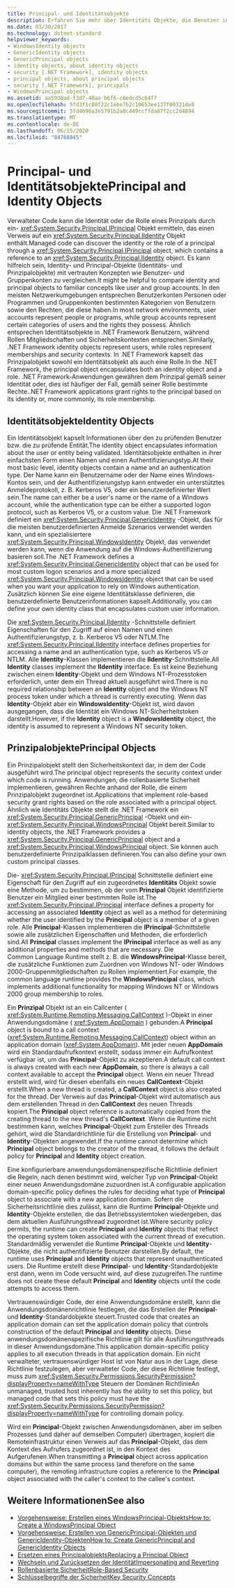 ```yaml
---
title: Principal- und Identitätsobjekte
description: Erfahren Sie mehr über Identitäts Objekte, die Benutzer in .net darstellen. Lesen Sie auch Informationen zu Prinzipal Objekten, die sowohl ein Identitäts Objekt & eine Rolle Kapseln.
ms.date: 03/30/2017
ms.technology: dotnet-standard
helpviewer_keywords:
- WindowsIdentity objects
- GenericIdentity objects
- GenericPrincipal objects
- identity objects, about identity objects
- security [.NET Framework], identity objects
- principal objects, about principal objects
- security [.NET Framework], principals
- WindowsPrincipal objects
ms.assetid: aa5930ad-f3d7-40aa-b6f6-c6edcd5c64f7
ms.openlocfilehash: 5fd3f1c80f22c1ebe7b2c10653ee137f00321de8
ms.sourcegitcommit: 5fd4696a3e5791b2a8c449ccffda87f2cc2d4894
ms.translationtype: MT
ms.contentlocale: de-DE
ms.lasthandoff: 06/15/2020
ms.locfileid: "84768845"
---
```

# <a name="principal-and-identity-objects"></a><span data-ttu-id="d8a2b-104">Principal- und Identitätsobjekte</span><span class="sxs-lookup"><span data-stu-id="d8a2b-104">Principal and Identity Objects</span></span>
<span data-ttu-id="d8a2b-105">Verwalteter Code kann die Identität oder die Rolle eines Prinzipals durch ein- <xref:System.Security.Principal.IPrincipal> Objekt ermitteln, das einen Verweis auf ein <xref:System.Security.Principal.IIdentity> Objekt enthält.</span><span class="sxs-lookup"><span data-stu-id="d8a2b-105">Managed code can discover the identity or the role of a principal through a <xref:System.Security.Principal.IPrincipal> object, which contains a reference to an <xref:System.Security.Principal.IIdentity> object.</span></span> <span data-ttu-id="d8a2b-106">Es kann hilfreich sein, Identity- und Principal-Objekte (Identitäts- und Prinzipalobjekte) mit vertrauten Konzepten wie Benutzer- und Gruppenkonten zu vergleichen.</span><span class="sxs-lookup"><span data-stu-id="d8a2b-106">It might be helpful to compare identity and principal objects to familiar concepts like user and group accounts.</span></span> <span data-ttu-id="d8a2b-107">In den meisten Netzwerkumgebungen entsprechen Benutzerkonten Personen oder Programmen und Gruppenkonten bestimmten Kategorien von Benutzern sowie den Rechten, die diese haben.</span><span class="sxs-lookup"><span data-stu-id="d8a2b-107">In most network environments, user accounts represent people or programs, while group accounts represent certain categories of users and the rights they possess.</span></span> <span data-ttu-id="d8a2b-108">Ähnlich entsprechen Identitätsobjekte in .NET Framework Benutzern, während Rollen Mitgliedschaften und Sicherheitskontexten entsprechen.</span><span class="sxs-lookup"><span data-stu-id="d8a2b-108">Similarly, .NET Framework identity objects represent users, while roles represent memberships and security contexts.</span></span> <span data-ttu-id="d8a2b-109">In .NET Framework kapselt das Prinzipalobjekt sowohl ein Identitätsobjekt als auch eine Rolle.</span><span class="sxs-lookup"><span data-stu-id="d8a2b-109">In the .NET Framework, the principal object encapsulates both an identity object and a role.</span></span> <span data-ttu-id="d8a2b-110">.NET Framework-Anwendungen gewähren dem Prinzipal gemäß seiner Identität oder, dies ist häufiger der Fall, gemäß seiner Rolle bestimmte Rechte.</span><span class="sxs-lookup"><span data-stu-id="d8a2b-110">.NET Framework applications grant rights to the principal based on its identity or, more commonly, its role membership.</span></span>  
  
## <a name="identity-objects"></a><span data-ttu-id="d8a2b-111">Identitätsobjekte</span><span class="sxs-lookup"><span data-stu-id="d8a2b-111">Identity Objects</span></span>  
 <span data-ttu-id="d8a2b-112">Ein Identitätsobjekt kapselt Informationen über den zu prüfenden Benutzer bzw. die zu prüfende Entität.</span><span class="sxs-lookup"><span data-stu-id="d8a2b-112">The identity object encapsulates information about the user or entity being validated.</span></span> <span data-ttu-id="d8a2b-113">Identitätsobjekte enthalten in ihrer einfachsten Form einen Namen und einen Authentifizierungstyp.</span><span class="sxs-lookup"><span data-stu-id="d8a2b-113">At their most basic level, identity objects contain a name and an authentication type.</span></span> <span data-ttu-id="d8a2b-114">Der Name kann ein Benutzername oder der Name eines Windows-Kontos sein, und der Authentifizierungstyp kann entweder ein unterstütztes Anmeldeprotokoll, z. B. Kerberos V5, oder ein benutzerdefinierter Wert sein.</span><span class="sxs-lookup"><span data-stu-id="d8a2b-114">The name can either be a user's name or the name of a Windows account, while the authentication type can be either a supported logon protocol, such as Kerberos V5, or a custom value.</span></span> <span data-ttu-id="d8a2b-115">Die .NET Framework definiert ein <xref:System.Security.Principal.GenericIdentity> -Objekt, das für die meisten benutzerdefinierten Anmelde Szenarios verwendet werden kann, und ein spezialisiertere <xref:System.Security.Principal.WindowsIdentity> Objekt, das verwendet werden kann, wenn die Anwendung auf die Windows-Authentifizierung basieren soll.</span><span class="sxs-lookup"><span data-stu-id="d8a2b-115">The .NET Framework defines a <xref:System.Security.Principal.GenericIdentity> object that can be used for most custom logon scenarios and a more specialized <xref:System.Security.Principal.WindowsIdentity> object that can be used when you want your application to rely on Windows authentication.</span></span> <span data-ttu-id="d8a2b-116">Zusätzlich können Sie eine eigene Identitätsklasse definieren, die benutzerdefinierte Benutzerinformationen kapselt.</span><span class="sxs-lookup"><span data-stu-id="d8a2b-116">Additionally, you can define your own identity class that encapsulates custom user information.</span></span>  
  
 <span data-ttu-id="d8a2b-117">Die <xref:System.Security.Principal.IIdentity> -Schnittstelle definiert Eigenschaften für den Zugriff auf einen Namen und einen Authentifizierungstyp, z. b. Kerberos V5 oder NTLM.</span><span class="sxs-lookup"><span data-stu-id="d8a2b-117">The <xref:System.Security.Principal.IIdentity> interface defines properties for accessing a name and an authentication type, such as Kerberos V5 or NTLM.</span></span> <span data-ttu-id="d8a2b-118">Alle **Identity**-Klassen implementieren die **IIdentity**-Schnittstelle.</span><span class="sxs-lookup"><span data-stu-id="d8a2b-118">All **Identity** classes implement the **IIdentity** interface.</span></span> <span data-ttu-id="d8a2b-119">Es ist keine Beziehung zwischen einem **Identity**-Objekt und dem Windows NT-Prozesstoken erforderlich, unter dem ein Thread aktuell ausgeführt wird.</span><span class="sxs-lookup"><span data-stu-id="d8a2b-119">There is no required relationship between an **Identity** object and the Windows NT process token under which a thread is currently executing.</span></span> <span data-ttu-id="d8a2b-120">Wenn das **Identity**-Objekt aber ein **WindowsIdentity**-Objekt ist, wird davon ausgegangen, dass die Identität ein Windows NT-Sicherheitstoken darstellt.</span><span class="sxs-lookup"><span data-stu-id="d8a2b-120">However, if the **Identity** object is a **WindowsIdentity** object, the identity is assumed to represent a Windows NT security token.</span></span>  
  
## <a name="principal-objects"></a><span data-ttu-id="d8a2b-121">Prinzipalobjekte</span><span class="sxs-lookup"><span data-stu-id="d8a2b-121">Principal Objects</span></span>  
 <span data-ttu-id="d8a2b-122">Ein Prinzipalobjekt stellt den Sicherheitskontext dar, in dem der Code ausgeführt wird.</span><span class="sxs-lookup"><span data-stu-id="d8a2b-122">The principal object represents the security context under which code is running.</span></span> <span data-ttu-id="d8a2b-123">Anwendungen, die rollenbasierte Sicherheit implementieren, gewähren Rechte anhand der Rolle, die einem Prinzipalobjekt zugeordnet ist.</span><span class="sxs-lookup"><span data-stu-id="d8a2b-123">Applications that implement role-based security grant rights based on the role associated with a principal object.</span></span> <span data-ttu-id="d8a2b-124">Ähnlich wie Identitäts Objekte stellt die .NET Framework ein <xref:System.Security.Principal.GenericPrincipal> -Objekt und ein- <xref:System.Security.Principal.WindowsPrincipal> Objekt bereit.</span><span class="sxs-lookup"><span data-stu-id="d8a2b-124">Similar to identity objects, the .NET Framework provides a <xref:System.Security.Principal.GenericPrincipal> object and a <xref:System.Security.Principal.WindowsPrincipal> object.</span></span> <span data-ttu-id="d8a2b-125">Sie können auch benutzerdefinierte Prinzipalklassen definieren.</span><span class="sxs-lookup"><span data-stu-id="d8a2b-125">You can also define your own custom principal classes.</span></span>  
  
 <span data-ttu-id="d8a2b-126">Die- <xref:System.Security.Principal.IPrincipal> Schnittstelle definiert eine Eigenschaft für den Zugriff auf ein zugeordnetes **Identitäts** Objekt sowie eine Methode, um zu bestimmen, ob der vom **Prinzipal** Objekt identifizierte Benutzer ein Mitglied einer bestimmten Rolle ist.</span><span class="sxs-lookup"><span data-stu-id="d8a2b-126">The <xref:System.Security.Principal.IPrincipal> interface defines a property for accessing an associated **Identity** object as well as a method for determining whether the user identified by the **Principal** object is a member of a given role.</span></span> <span data-ttu-id="d8a2b-127">Alle **Principal**-Klassen implementieren die **IPrincipal**-Schnittstelle sowie alle zusätzlichen Eigenschaften und Methoden, die erforderlich sind.</span><span class="sxs-lookup"><span data-stu-id="d8a2b-127">All **Principal** classes implement the **IPrincipal** interface as well as any additional properties and methods that are necessary.</span></span> <span data-ttu-id="d8a2b-128">Die Common Language Runtime stellt z. B. die **WindowsPrincipal**-Klasse bereit, die zusätzliche Funktionen zum Zuordnen von Windows NT- oder Windows 2000-Gruppenmitgliedschaften zu Rollen implementiert.</span><span class="sxs-lookup"><span data-stu-id="d8a2b-128">For example, the common language runtime provides the **WindowsPrincipal** class, which implements additional functionality for mapping Windows NT or Windows 2000 group membership to roles.</span></span>  
  
 <span data-ttu-id="d8a2b-129">Ein **Prinzipal** Objekt ist an ein Callcenter ( <xref:System.Runtime.Remoting.Messaging.CallContext> )-Objekt in einer Anwendungsdomäne ( <xref:System.AppDomain> ) gebunden.</span><span class="sxs-lookup"><span data-stu-id="d8a2b-129">A **Principal** object is bound to a call context (<xref:System.Runtime.Remoting.Messaging.CallContext>) object within an application domain (<xref:System.AppDomain>).</span></span> <span data-ttu-id="d8a2b-130">Mit jeder neuen **AppDomain** wird ein Standardaufrufkontext erstellt, sodass immer ein Aufrufkontext verfügbar ist, um das **Principal**-Objekt zu akzeptieren.</span><span class="sxs-lookup"><span data-stu-id="d8a2b-130">A default call context is always created with each new **AppDomain**, so there is always a call context available to accept the **Principal** object.</span></span> <span data-ttu-id="d8a2b-131">Wenn ein neuer Thread erstellt wird, wird für diesen ebenfalls ein neues **CallContext**-Objekt erstellt.</span><span class="sxs-lookup"><span data-stu-id="d8a2b-131">When a new thread is created, a **CallContext** object is also created for the thread.</span></span> <span data-ttu-id="d8a2b-132">Der Verweis auf das **Principal**-Objekt wird automatisch aus dem erstellenden Thread in den **CallContext** des neuen Threads kopiert.</span><span class="sxs-lookup"><span data-stu-id="d8a2b-132">The **Principal** object reference is automatically copied from the creating thread to the new thread's **CallContext**.</span></span> <span data-ttu-id="d8a2b-133">Wenn die Runtime nicht bestimmen kann, welches **Principal**-Objekt zum Ersteller des Threads gehört, wird die Standardrichtlinie für die Erstellung von **Principal**- und **Identity**-Objekten angewendet.</span><span class="sxs-lookup"><span data-stu-id="d8a2b-133">If the runtime cannot determine which **Principal** object belongs to the creator of the thread, it follows the default policy for **Principal** and **Identity** object creation.</span></span>  
  
 <span data-ttu-id="d8a2b-134">Eine konfigurierbare anwendungsdomänenspezifische Richtlinie definiert die Regeln, nach denen bestimmt wird, welcher Typ von **Principal**-Objekt einer neuen Anwendungsdomäne zuzuordnen ist.</span><span class="sxs-lookup"><span data-stu-id="d8a2b-134">A configurable application domain-specific policy defines the rules for deciding what type of **Principal** object to associate with a new application domain.</span></span> <span data-ttu-id="d8a2b-135">Sofern die Sicherheitsrichtlinie dies zulässt, kann die Runtime **Principal**-Objekte und **Identity**-Objekte erstellen, die das Betriebssystemtoken wiedergeben, das dem aktuellen Ausführungsthread zugeordnet ist.</span><span class="sxs-lookup"><span data-stu-id="d8a2b-135">Where security policy permits, the runtime can create **Principal** and **Identity** objects that reflect the operating system token associated with the current thread of execution.</span></span> <span data-ttu-id="d8a2b-136">Standardmäßig verwendet die Runtime **Principal**-Objekte und **Identity**-Objekte, die nicht authentifizierte Benutzer darstellen.</span><span class="sxs-lookup"><span data-stu-id="d8a2b-136">By default, the runtime uses **Principal** and **Identity** objects that represent unauthenticated users.</span></span> <span data-ttu-id="d8a2b-137">Die Runtime erstellt diese **Principal**- und **Identity**-Standardobjekte erst dann, wenn im Code versucht wird, auf diese zuzugreifen.</span><span class="sxs-lookup"><span data-stu-id="d8a2b-137">The runtime does not create these default **Principal** and **Identity** objects until the code attempts to access them.</span></span>  
  
 <span data-ttu-id="d8a2b-138">Vertrauenswürdiger Code, der eine Anwendungsdomäne erstellt, kann die Anwendungsdomänenrichtlinie festlegen, die das Erstellen der **Principal**- und **Identity**-Standardobjekte steuert.</span><span class="sxs-lookup"><span data-stu-id="d8a2b-138">Trusted code that creates an application domain can set the application domain policy that controls construction of the default **Principal** and **Identity** objects.</span></span> <span data-ttu-id="d8a2b-139">Diese anwendungsdomänenspezifische Richtlinie gilt für alle Ausführungsthreads in dieser Anwendungsdomäne.</span><span class="sxs-lookup"><span data-stu-id="d8a2b-139">This application domain-specific policy applies to all execution threads in that application domain.</span></span> <span data-ttu-id="d8a2b-140">Ein nicht verwalteter, vertrauenswürdiger Host ist von Natur aus in der Lage, diese Richtlinie festzulegen, aber verwalteter Code, der diese Richtlinie festlegt, muss zum <xref:System.Security.Permissions.SecurityPermission?displayProperty=nameWithType> Steuern der Domänen Richtlinie</span><span class="sxs-lookup"><span data-stu-id="d8a2b-140">An unmanaged, trusted host inherently has the ability to set this policy, but managed code that sets this policy must have the <xref:System.Security.Permissions.SecurityPermission?displayProperty=nameWithType> for controlling domain policy.</span></span>  
  
 <span data-ttu-id="d8a2b-141">Wird ein **Principal**-Objekt zwischen Anwendungsdomänen, aber im selben Prozesses (und daher auf demselben Computer) übertragen, kopiert die Remoteinfrastruktur einen Verweis auf das **Principal**-Objekt, das dem Kontext des Aufrufers zugeordnet ist, in den Kontext des Aufgerufenen.</span><span class="sxs-lookup"><span data-stu-id="d8a2b-141">When transmitting a **Principal** object across application domains but within the same process (and therefore on the same computer), the remoting infrastructure copies a reference to the **Principal** object associated with the caller's context to the callee's context.</span></span>  
  
## <a name="see-also"></a><span data-ttu-id="d8a2b-142">Weitere Informationen</span><span class="sxs-lookup"><span data-stu-id="d8a2b-142">See also</span></span>

- [<span data-ttu-id="d8a2b-143">Vorgehensweise: Erstellen eines WindowsPrincipal-Objekts</span><span class="sxs-lookup"><span data-stu-id="d8a2b-143">How to: Create a WindowsPrincipal Object</span></span>](how-to-create-a-windowsprincipal-object.md)
- [<span data-ttu-id="d8a2b-144">Vorgehensweise: Erstellen von GenericPrincipal-Objekten und GenericIdentity-Objekten</span><span class="sxs-lookup"><span data-stu-id="d8a2b-144">How to: Create GenericPrincipal and GenericIdentity Objects</span></span>](how-to-create-genericprincipal-and-genericidentity-objects.md)
- [<span data-ttu-id="d8a2b-145">Ersetzen eines Principalobjekts</span><span class="sxs-lookup"><span data-stu-id="d8a2b-145">Replacing a Principal Object</span></span>](replacing-a-principal-object.md)
- [<span data-ttu-id="d8a2b-146">Wechseln und Zurücksetzen der Identität</span><span class="sxs-lookup"><span data-stu-id="d8a2b-146">Impersonating and Reverting</span></span>](impersonating-and-reverting.md)
- [<span data-ttu-id="d8a2b-147">Rollenbasierte Sicherheit</span><span class="sxs-lookup"><span data-stu-id="d8a2b-147">Role-Based Security</span></span>](role-based-security.md)
- [<span data-ttu-id="d8a2b-148">Schlüsselbegriffe der Sicherheit</span><span class="sxs-lookup"><span data-stu-id="d8a2b-148">Key Security Concepts</span></span>](key-security-concepts.md)
